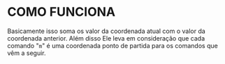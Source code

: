 # COMO FUNCIONA

Basicamente isso soma os valor da coordenada atual com o valor da coordenada anterior. Além disso Ele leva em consideração que cada comando "```m```" é uma coordenada ponto de partida para os comandos que vêm a seguir.